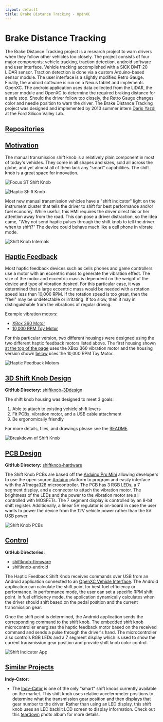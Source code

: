 ```yaml
---
layout: default
title: Brake Distance Tracking - OpenXC
---
```


<div class="page-header">
    <h1>Brake Distance Tracking</h1>
</div>

The Brake Distance Tracking project is a research project to warn drivers when 
they follow other vehicles too closely. The project consists of four major components:
vehicle tracking, traction detection, android software and user interface. Vehicle tracking
accomplished with a SICK DMT-20 LiDAR sensor. Traction detection is done via a custom 
Arduino-based sensor module. The user interface is a slightly modified Retro Gauge. 
Finally, the android software is run on a Nexus tablet and implements OpenXC. The android 
application uses data collected from the LiDAR, the sensor module and OpenXC to determine
the required braking distance for a safe stop. Should the driver follow too closely, the 
Retro Gauge changes color and needle position to warn the driver. The Brake Distance 
Tracking project was designed and implemented by 2013 summer intern 
[Dario Yazdi](http://github.com/darioyazdi) at the Ford Silicon Valley Lab. 

<!--TODO: organize and add repository information -->

<div class="page-header">
    <h2 id="repositories"><a href="#repositories">Repositories</a></h2>
</div>

<div class="page-header">
    <h2 id="motivation"><a href="#motivation">Motivation</a></h2>
</div>

The manual transmission shift knob is a relatively plain component in most of
today's vehicles. They come in all shapes and sizes, sold all across the globe,
and yet almost all of them lack any "smart" capabilities. The shift knob is a
great space for innovation.

![Focus ST Shift Knob](/projects/images/shift-knob/in_vehicle_2_small.jpg)

![Haptic Shift Knob](/projects/images/shift-knob/in_vehicle_1_small.jpg)

Most new manual transmission vehicles have a "shift indicator" light on the
instrument cluster that tells the driver to shift for best performance and/or
fuel economy. While useful, this HMI requires the driver direct his or her
attention away from the road. This can pose a driver distraction, so the idea
came, "Why not send haptic pulses through the shift knob to tell the driver when
to shift?" The device could behave much like a cell phone in vibrate mode.

![Shift Knob Internals](/projects/images/shift-knob/shift_knob_internals.jpg)

<div class="page-header">
    <h2 id="haptic_feedback"><a href="#haptic_feedback">
        Haptic Feedback
    </a></h2>
</div>

Most haptic feedback devices such as cells phones and game controllers use a
motor with an eccentric mass to generate the vibration effect. The size of the
motor and eccentric mass is dependent on the weight of the device and type of
vibration desired. For this particular case, it was determined that a large
eccentric mass would be needed with a rotation speed less than 10,000 RPM. If the
rotation speed is too great, then the "feel" may be undetectable or irritating.
If too slow, then it may in distinguishable from the vibrations of regular
driving.

Example vibration motors:

* [XBox 360 Motor][]
* [10,000 RPM Toy Motor][]

For this particular version, two different housings were designed using the two
different haptic feedback motors listed above. The first housing shown
[at the top of the page](#motivation) uses the XBox 360 vibration motor and the housing version shown
[below](#3Ddesign) uses the 10,000 RPM Toy Motor.

![Haptic Feedback Motors](/projects/images/shift-knob/motors.jpg)

<div class="page-header">
    <h2 id="3Ddesign"><a href="#3Ddesign">3D Shift Knob Design</a></h2>
</div>

**GitHub Directory:** [shiftknob-3Ddesign][]

The shift knob housing was designed to meet 3 goals:

1. Able to attach to existing vehicle shift levers
1. Fit PCBs, vibration motor, and a USB cable attachment
1. Be ergonomically friendly

For more details, files, and drawings please see the [README][shiftknob-3Ddesign].

![Breakdown of Shift Knob](/projects/images/shift-knob/breakdown_of_shift_knob.jpg)

<div class="page-header">
    <h2 id="PCB"><a href="#PCB">PCB Design</a></h2>
</div>

**GitHub Directory:** [shiftknob-hardware][]

The Shift Knob PCBs are based off the [Arduino Pro Mini][] allowing developers
to use the open source [Arduino][] platform to program and easily interface with
the ATmega328 microcontroller. The PCB has 3 RGB LEDs, a 7 segment display, and
a connector to attach the vibration motor. The brightness of the LEDs and the
power to the vibration motor are all controlled with MOSFETs. The 7 segment
display is controlled by an 8-bit shift register. Additionally, a linear 5V
regulator is on-board in case the user wants to power the device from the 12V
vehicle power rather than the 5V USB power.

![Shift Knob PCBs](/projects/images/shift-knob/shiftknob_pcbs.jpg)

<div class="page-header">
    <h2 id="control"><a href="#control">Control</a></h2>
</div>

**GitHub Directories:**

* [shiftknob-firmware][]
* [shiftknob-android][]

The Haptic Feedback Shift Knob receives commands over USB from an Android
application connected to an [OpenXC Vehicle
Interface](http://openxcplatform.com/vehicle-interface/index.html). The Android
application can calculate the shift point for best fuel efficiency or performance.
In performance mode, the user can set a specific RPM shift point. In fuel efficiency 
mode, the application dynamically calculates when the driver should shift based
on the pedal position and the current transmission gear.


Once the shift point is determined, the Android application sends the corresponding command to the shift knob. 
The embedded shift knob microcontroller energizes the
haptic feedback motor based on the received command and sends a pulse through the driver's hand. The
microcontroller also controls RGB LEDs and a 7 segment display which is used to
show the current transmission gear position and provide shift knob color control.

![Shift Indicator App](/projects/images/shift-knob/app_screenshot.png)

<div class="page-header">
    <h2 id="similar_projects"><a href="#control">Similar Projects</a></h2>
</div>

**Indy-Cator:**

* The [Indy-Cator](http://www.indy-cator.de/engl/indy-cator-shifter-knob.php) is one of the only "smart"
shift knobs currently available on the market. This shift knob uses relative accelerometer positions to 
determine what the transmission gear position and then displays that gear number to the driver. Rather than
using an LED display, this shift knob uses an LED backlit LCD screen to display information. Check out this
[teardown](https://plus.google.com/photos/116004564465576390065/albums/5844118951223917905?authkey=CIXD1Z_p57utOw)
photo album for more details.

[README]: https://github.com/openxc/shift-knob/blob/master/README.mkd
[Arduino Pro Mini]: http://arduino.cc/en/Main/ArduinoBoardProMini
[shiftknob-3Ddesign]: https://github.com/openxc/shiftknob-3Ddesign
[shiftknob-hardware]: https://github.com/openxc/shiftknob-hardware
[shiftknob-firmware]: https://github.com/openxc/shiftknob-firmware
[shiftknob-android]: https://github.com/openxc/shiftknob-android
[Arduino]: http://www.arduino.cc
[10,000 RPM Toy Motor]: http://www.amazon.com/0-04A-10000RPM-Vibrator-Vibration-Motor/dp/B005G0NQEG/
[XBox 360 Motor]: https://plus.google.com/photos/116004564465576390065/albums/5859724801907560449?authkey=COiqwKvNwer1DQ
[FTDriver]: https://github.com/openxc/FTDriver
